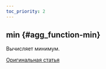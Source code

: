 ```yaml
---
toc_priority: 2
---
```


## min {#agg_function-min}

Вычисляет минимум.

[Оригинальная статья](https://clickhouse.tech/docs/en/sql-reference/aggregate-functions/reference/min/) <!--hide-->
